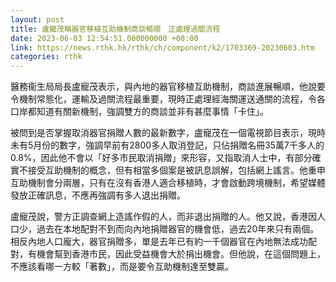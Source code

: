 ```yaml
---
layout: post
title: 盧寵茂稱器官移植互助機制商談暢順　正處理過關流程
date: 2023-06-03 12:54:51.000000000 +08:00
link: https://news.rthk.hk/rthk/ch/component/k2/1703369-20230603.htm
categories: rthk
---
```


醫務衞生局局長盧寵茂表示，與內地的器官移植互助機制，商談進展暢順，他說要令機制常態化，運輸及過關流程最重要，現時正處理經海關運送通關的流程，令各口岸都知道有關新機制，強調雙方的商談並非有甚麼事情「卡住」。

被問到是否掌握取消器官捐贈人數的最新數字，盧寵茂在一個電視節目表示，現時未有5月份的數字，強調早前有2800多人取消登記，只佔捐贈名冊35萬7千多人的0.8%，因此他不會以「好多市民取消捐贈」來形容，又指取消人士中，有部分確實不接受互助機制的概念，但有相當多個案是被訊息誤解，包括網上謠言。他重申互助機制會分兩層，只有在沒有香港人適合移植時，才會啟動跨境機制，希望媒體發放正確訊息，不應再強調有多人退出捐贈。

盧寵茂說，警方正調查網上造謠作假的人，而非退出捐贈的人。他又說，香港因人口少，過去在本地配對不到而向內地捐贈器官的機會低，過去20年來只有兩個。相反內地人口龐大，器官捐贈多，單是去年已有約一千個器官在內地無法成功配對，有機會幫到香港市民，因此受益機會大於捐出機會。但他說，在這個問題上，不應該看哪一方較「著數」，而是要令互助機制達至雙贏。
